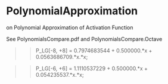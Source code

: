 # PolynomialApproximation
on Polynomial Approximation of Activation Function  
  
  
See PolynomialsCompare.pdf and PolynomialsCompare.Octave   


>> P_LG[-8, +8] = 0.7974683544 + 0.500000.*x + 0.0563686709.*x.*x;  

>> P_LG[-6, +6] = 1.1110537229 + 0.500000.*x + 0.054235537.*x.*x;


  
